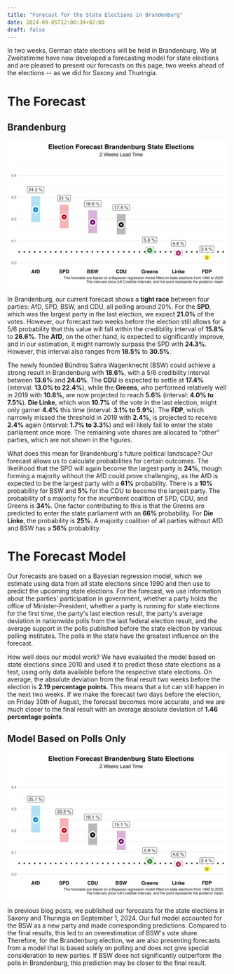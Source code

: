 ```yaml
---
title: "Forecast for the State Elections in Brandenburg"
date: 2024-09-05T12:00:34+02:00
draft: false
---
```


In two weeks, German state elections will be held in Brandenburg. We at Zweitstimme have now developed a forecasting model for state elections and are pleased to present our forecasts on this page, two weeks ahead of the elections -- as we did for Saxony and Thuringia.


# The Forecast

## Brandenburg

![Brandenburg Election Forecast](./fig/fig_fcst_bb_2weekslead.png)

In Brandenburg, our current forecast shows a **tight race** between four parties: AfD, SPD, BSW, and CDU, all polling around 20%. For the **SPD**, which was the largest party in the last election, we expect **21.0%** of the votes. However, our forecast two weeks before the election still allows for a 5/6 probability that this value will fall within the credibility interval of **15.8%** to **26.6%**. The **AfD**, on the other hand, is expected to significantly improve, and in our estimation, it might narrowly surpass the SPD with **24.3%**. However, this interval also ranges from **18.5%** to **30.5%**.

The newly founded Bündnis Sahra Wagenknecht (BSW) could achieve a strong result in Brandenburg with **18.6%**, with a 5/6 credibility interval between **13.6%** and **24.0%**. The **CDU** is expected to settle at **17.4%** (interval: **13.0% to 22.4%**), while the **Greens**, who performed relatively well in 2019 with **10.8%**, are now projected to reach **5.6%** (interval: **4.0% to 7.5%**). **Die Linke**, which won **10.7%** of the vote in the last election, might only garner **4.4%** this time (interval: **3.1% to 5.9%**). The **FDP**, which narrowly missed the threshold in 2019 with **2.4%**, is projected to receive **2.4%** again (interval: **1.7% to 3.3%**) and will likely fail to enter the state parliament once more. The remaining vote shares are allocated to “other” parties, which are not shown in the figures.

What does this mean for Brandenburg's future political landscape? Our forecast allows us to calculate probabilities for certain outcomes. The likelihood that the SPD will again become the largest party is **24%**, though forming a majority without the AfD could prove challenging, as the AfD is expected to be the largest party with a **61%** probability. There is a **10%** probability for BSW and **5%** for the CDU to become the largest party. The probability of a majority for the incumbent coalition of SPD, CDU, and Greens is **34%**. One factor contributing to this is that the Greens are predicted to enter the state parliament with an **66%** probability. For **Die Linke**, the probability is **25%**. A majority coalition of all parties without AfD and BSW has a **56%** probability.

# The Forecast Model

Our forecasts are based on a Bayesian regression model, which we estimate using data from all state elections since 1990 and then use to predict the upcoming state elections. For the forecast, we use information about the parties' participation in government, whether a party holds the office of Minister-President, whether a party is running for state elections for the first time, the party's last election result, the party's average deviation in nationwide polls from the last federal election result, and the average support in the polls published before the state election by various polling institutes. The polls in the state have the greatest influence on the forecast.

How well does our model work? We have evaluated the model based on state elections since 2010 and used it to predict these state elections as a test, using only data available before the respective state elections. On average, the absolute deviation from the final result two weeks before the election is **2.19 percentage points**. This means that a lot can still happen in the next two weeks. If we make the forecast two days before the election, on Friday 30th of August, the forecast becomes more accurate, and we are much closer to the final result with an average absolute deviation of **1.46 percentage points**.


## Model Based on Polls Only

![Brandenburg Election Forecast](./fig/fig_fcstpoll_bb_2weekslead.png)

In previous blog posts, we published our forecasts for the state elections in Saxony and Thuringia on September 1, 2024. Our full model accounted for the BSW as a new party and made corresponding predictions. Compared to the final results, this led to an overestimation of BSW's vote share. Therefore, for the Brandenburg election, we are also presenting forecasts from a model that is based solely on polling and does not give special consideration to new parties. If BSW does not significantly outperform the polls in Brandenburg, this prediction may be closer to the final result.

